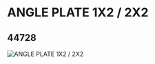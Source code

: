 # ANGLE PLATE 1X2 / 2X2
## 44728
![ANGLE PLATE 1X2 / 2X2](https://lc-www-live-s.legocdn.com/media/bricks/5/2/4185274.jpg)